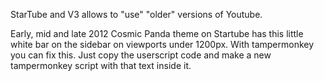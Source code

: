 StarTube and V3 allows to "use" "older" versions of Youtube.

Early, mid and late 2012 Cosmic Panda theme on Startube has this little white bar on the sidebar on viewports under 1200px.
With tampermonkey you can fix this.
Just copy the userscript code and make a new tampermonkey script with that text inside it.
